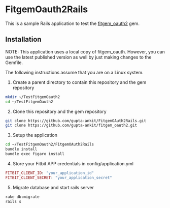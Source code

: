 # FitgemOauth2Rails

This is a sample Rails application to test the [fitgem_oauth2](https://github.com/gupta-ankit/fitgem_oauth2) gem.

## Installation
NOTE: This application uses a local copy of fitgem_oauth. However, you can use the latest published version as well by just making changes to the Gemfile.

The following instructions assume that you are on a Linux system.

1. Create a parent directory to contain this repository and the gem repository
```bash
mkdir ~/TestFitgemOauth2
cd ~/TestFitgemOauth2
```

2. Clone this repository and the gem repository
```bash
git clone https://github.com/gupta-ankit/FitgemOAuth2Rails.git
git clone https://github.com/gupta-ankit/fitgem_oauth2.git
```

3. Setup the application
```bash
cd ~/TestFitgemOauth2/FitgemOAuth2Rails
bundle install
bundle exec figaro install
```

4. Store your Fitbit APP credentials in config/application.yml
```ruby
FITBIT_CLIENT_ID: "your_application_id"
FITBIT_CLIENT_SECRET: "your_application_secret"
```

5. Migrate database and start rails server
```bash
rake db:migrate
rails s
```
